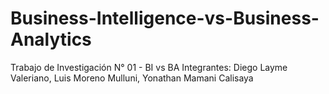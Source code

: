 # Business-Intelligence-vs-Business-Analytics
Trabajo de Investigación N° 01 - BI vs BA
Integrantes:
  Diego Layme Valeriano, 
  Luis Moreno Mulluni, 
  Yonathan Mamani Calisaya
